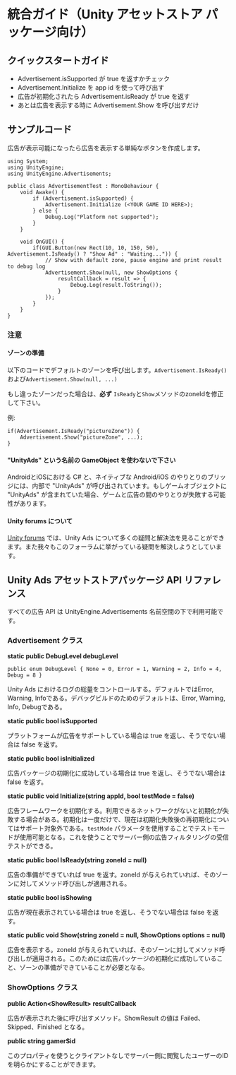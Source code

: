 # 統合ガイド（Unity アセットストア パッケージ向け）

## クイックスタートガイド

* Advertisement.isSupported が true を返すかチェック
* Advertisement.Initialize を app id を使って呼び出す
* 広告が初期化されたら Advertisement.isReady が true を返す
* あとは広告を表示する時に Advertisement.Show を呼び出すだけ

## サンプルコード

広告が表示可能になったら広告を表示する単純なボタンを作成します。

```
using System;
using UnityEngine;
using UnityEngine.Advertisements;

public class AdvertisementTest : MonoBehaviour {
	void Awake() {
		if (Advertisement.isSupported) {
			Advertisement.Initialize (<YOUR GAME ID HERE>);
		} else {
			Debug.Log("Platform not supported");
		}
	}

	void OnGUI() {
		if(GUI.Button(new Rect(10, 10, 150, 50), Advertisement.IsReady() ? "Show Ad" : "Waiting...")) {
			// Show with default zone, pause engine and print result to debug log
			Advertisement.Show(null, new ShowOptions {
				resultCallback = result => {
					Debug.Log(result.ToString());
				}
			});
		}
	}
}
```

### 注意

#### ゾーンの準備

以下のコードでデフォルトのゾーンを呼び出します。`Advertisement.IsReady()`および`Advertisement.Show(null, ...)`

もし違ったゾーンだった場合は、**必ず** `IsReady`と`Show`メソッドのzoneIdを修正して下さい。

例:

```
if(Advertisement.IsReady("pictureZone")) {
	Advertisement.Show("pictureZone", ...);
}
```

####  "UnityAds" という名前の GameObject を使わないで下さい

AndroidとiOSにおける C# と、ネイティブな Android/iOS のやりとりのブリッジには、内部で "UnityAds" が呼び出されています。もしゲームオブジェクトに "UnityAds" が含まれていた場合、ゲームと広告の間のやりとりが失敗する可能性があります。


#### Unity forums について　

[Unity forums](http://forum.unity3d.com/forums/unity-ads.67/) では、Unity Ads について多くの疑問と解決法を見ることができます。また我々もこのフォーラムに挙がっている疑問を解決しようとしています。


## Unity Ads アセットストアパッケージ API リファレンス

すべての広告 API は UnityEngine.Advertisements 名前空間の下で利用可能です。

### Advertisement クラス

**static public DebugLevel debugLevel**

`public enum DebugLevel {
  None = 0,
  Error = 1,
  Warning = 2,
  Info = 4,
  Debug = 8
}`

Unity Ads におけるログの総量をコントロールする。デフォルトではError, Warning, Infoである。デバッグビルドのためのデフォルトは、Error, Warning, Info, Debugである。

**static public bool isSupported**

プラットフォームが広告をサポートしている場合は true を返し、そうでない場合は false を返す。

**static public bool isInitialized**

広告パッケージの初期化に成功している場合は true を返し、そうでない場合は false を返す。

**static public void Initialize(string appId, bool testMode = false)**

広告フレームワークを初期化する。利用できるネットワークがないと初期化が失敗する場合がある。初期化は一度だけで、現在は初期化失敗後の再初期化についてはサポート対象外である。`testMode` パラメータを使用することでテストモードが使用可能となる。これを使うことでサーバー側の広告フィルタリングの受信テストができる。



**static public bool IsReady(string zoneId = null)**

広告の準備ができていれば true を返す。zoneId が与えられていれば、そのゾーンに対してメソッド呼び出しが適用される。

**static public bool isShowing**

広告が現在表示されている場合は true を返し、そうでない場合は false を返す。

**static public void Show(string zoneId = null, ShowOptions options = null)**

広告を表示する。zoneId が与えられていれば、そのゾーンに対してメソッド呼び出しが適用される。このためには広告パッケージの初期化に成功していること、ゾーンの準備ができていることが必要となる。



### ShowOptions クラス

**public Action&lt;ShowResult&gt; resultCallback**

広告が表示された後に呼び出すメソッド。ShowResult の値は Failed、Skipped、Finished となる。

**public string gamerSid**

このプロパティを使うとクライアントなしでサーバー側に閲覧したユーザーのIDを明らかにすることができます。